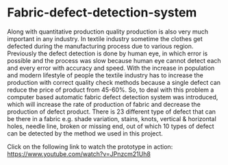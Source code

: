 # Fabric-defect-detection-system

Along with quantitative production quality production is also very much important in any industry. In textile industry sometime the clothes get defected during the manufacturing process due to various region. Previously the defect detection is done by human eye, in which error is possible and the process was slow because human eye cannot detect each and every error with accuracy and speed. With the increase in population and modern lifestyle of people the textile industry has to increase the production with correct quality check methods because a single defect can reduce the price of product from 45-60%.
So, to deal with this problem a computer based automatic fabric defect detection system was introduced, which will increase the rate of production of fabric and decrease the production of defect product. There is 23 different type of defect that can be there in a fabric e.g. shade variation, stains, knots, vertical & horizontal holes, needle line, broken or missing end, out of which 10 types of defect can be detected by the method we used in this project.

Click on the following link to watch the prototype in action:
https://www.youtube.com/watch?v=JPnzcm21Uh8
